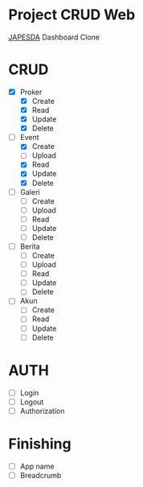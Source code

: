 # Project CRUD Web

[JAPESDA](https://japesda.com/) Dashboard Clone

# CRUD

- [x] Proker
  - [x] Create
  - [x] Read
  - [x] Update
  - [x] Delete
- [ ] Event
  - [x] Create
  - [ ] Upload
  - [x] Read
  - [x] Update
  - [x] Delete
- [ ] Galeri
  - [ ] Create
  - [ ] Upload
  - [ ] Read
  - [ ] Update
  - [ ] Delete
- [ ] Berita
  - [ ] Create
  - [ ] Upload
  - [ ] Read
  - [ ] Update
  - [ ] Delete
- [ ] Akun
  - [ ] Create
  - [ ] Read
  - [ ] Update
  - [ ] Delete

# AUTH

- [ ] Login
- [ ] Logout
- [ ] Authorization

# Finishing

- [ ] App name
- [ ] Breadcrumb
